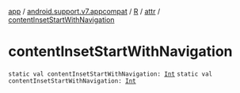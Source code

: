 [app](../../../index.md) / [android.support.v7.appcompat](../../index.md) / [R](../index.md) / [attr](index.md) / [contentInsetStartWithNavigation](./content-inset-start-with-navigation.md)

# contentInsetStartWithNavigation

`static val contentInsetStartWithNavigation: `[`Int`](https://kotlinlang.org/api/latest/jvm/stdlib/kotlin/-int/index.html)
`static val contentInsetStartWithNavigation: `[`Int`](https://kotlinlang.org/api/latest/jvm/stdlib/kotlin/-int/index.html)